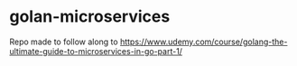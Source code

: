 # golan-microservices

Repo made to follow along to https://www.udemy.com/course/golang-the-ultimate-guide-to-microservices-in-go-part-1/